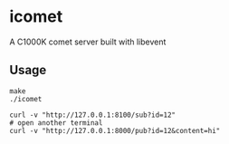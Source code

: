 icomet
======

A C1000K comet server built with libevent

## Usage

```shell
make
./icomet

curl -v "http://127.0.0.1:8100/sub?id=12"
# open another terminal
curl -v "http://127.0.0.1:8000/pub?id=12&content=hi"
```
